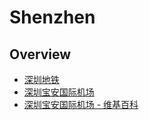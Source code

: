 # Shenzhen

## Overview

- [深圳地铁](https://zh.wikipedia.org/wiki/%E6%B7%B1%E5%9C%B3%E5%9C%B0%E9%93%81)
- [深圳宝安国际机场](http://www.szairport.com/)
- [深圳宝安国际机场 - 维基百科](https://zh.wikipedia.org/wiki/%E6%B7%B1%E5%9C%B3%E5%AE%9D%E5%AE%89%E5%9B%BD%E9%99%85%E6%9C%BA%E5%9C%BA)
